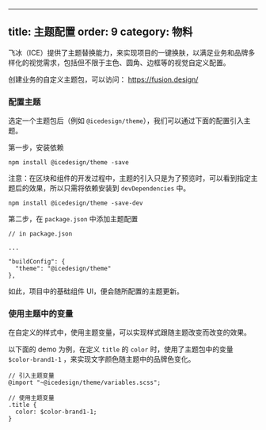 
---
title: 主题配置
order: 9
category: 物料
---

飞冰（ICE）提供了主题替换能力，来实现项目的一键换肤，以满足业务和品牌多样化的视觉需求，包括但不限于主色、圆角、边框等的视觉自定义配置。

创建业务的自定义主题包，可以访问： https://fusion.design/ 

### 配置主题

选定一个主题包后（例如 `@icedesign/theme`），我们可以通过下面的配置引入主题。

第一步，安装依赖

```
npm install @icedesign/theme -save
```

注意：在区块和组件的开发过程中，主题的引入只是为了预览时，可以看到指定主题后的效果，所以只需将依赖安装到 `devDependencies` 中。

```
npm install @icedesign/theme -save-dev
```

第二步，在 `package.json` 中添加主题配置

```
// in package.json

...

"buildConfig": {
  "theme": "@icedesign/theme"
},
```

如此，项目中的基础组件 UI，便会随所配置的主题更新。

### 使用主题中的变量

在自定义的样式中，使用主题变量，可以实现样式跟随主题改变而改变的效果。

以下面的 demo 为例，在定义 `title` 的 `color` 时，使用了主题包中的变量 `$color-brand1-1` ，来实现文字颜色随主题中的品牌色变化。

```
// 引入主题变量
@import "~@icedesign/theme/variables.scss";

// 使用主题变量
.title {
  color: $color-brand1-1;
}
```
